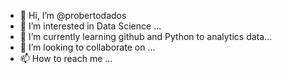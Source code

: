 - 👋 Hi, I’m @probertodados
- 👀 I’m interested in Data Science ...
- 🌱 I’m currently learning github and Python to analytics data...
- 💞️ I’m looking to collaborate on ...
- 📫 How to reach me ...

<!---
probertodados/probertodados is a ✨ special ✨ repository because its `README.md` (this file) appears on your GitHub profile.
You can click the Preview link to take a look at your changes.
--->
